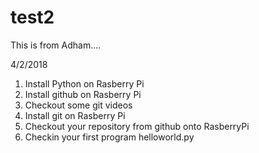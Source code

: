 # test2

This is from Adham....

4/2/2018
1. Install Python on Rasberry Pi
2. Install github on Rasberry Pi
3. Checkout some git videos
4. Install git on Rasberry Pi
5. Checkout your repository from github onto RasberryPi
6. Checkin your first program helloworld.py


